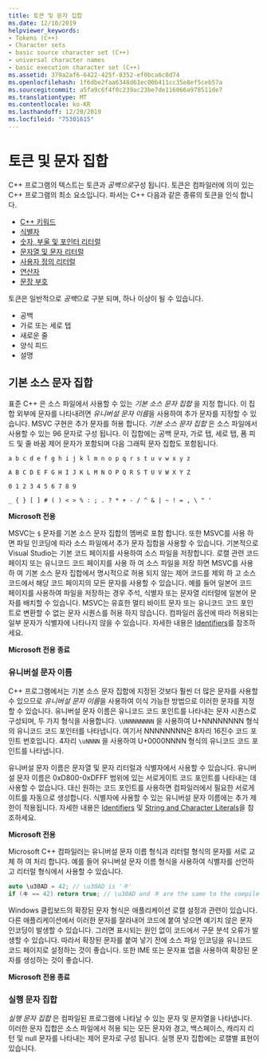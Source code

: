 ```yaml
---
title: 토큰 및 문자 집합
ms.date: 12/10/2019
helpviewer_keywords:
- Tokens (C++)
- Character sets
- basic source character set (C++)
- universal character names
- basic execution character set (C++)
ms.assetid: 379a2af6-6422-425f-8352-ef0bca6c0d74
ms.openlocfilehash: 1f6dbe2faa6348d61ec00b411cc35e8ef5ceb57a
ms.sourcegitcommit: a5fa9c6f4f0c239ac23be7de116066a978511de7
ms.translationtype: MT
ms.contentlocale: ko-KR
ms.lasthandoff: 12/20/2019
ms.locfileid: "75301615"
---
```

# <a name="tokens-and-character-sets"></a>토큰 및 문자 집합

C++ 프로그램의 텍스트는 토큰과 *공백으로*구성 됩니다. 토큰은 컴파일러에 의미 있는 C++ 프로그램의 최소 요소입니다. 파서는 C++ 다음과 같은 종류의 토큰을 인식 합니다.

- [C++ 키워드](../cpp/keywords-cpp.md)
- [식별자](../cpp/identifiers-cpp.md)
- [숫자, 부울 및 포인터 리터럴](../cpp/numeric-boolean-and-pointer-literals-cpp.md)
- [문자열 및 문자 리터럴](../cpp/string-and-character-literals-cpp.md)
- [사용자 정의 리터럴](../cpp/user-defined-literals-cpp.md)
- [연산자](../cpp/cpp-built-in-operators-precedence-and-associativity.md)
- [문장 부호](../cpp/punctuators-cpp.md)

토큰은 일반적으로 *공백*으로 구분 되며, 하나 이상이 될 수 있습니다.

- 공백
- 가로 또는 세로 탭
- 새로운 줄
- 양식 피드
- 설명

## <a name="basic-source-character-set"></a>기본 소스 문자 집합

표준 C++ 은 소스 파일에서 사용할 수 있는 *기본 소스 문자 집합* 을 지정 합니다. 이 집합 외부에 문자를 나타내려면 *유니버설 문자 이름*을 사용하여 추가 문자를 지정할 수 있습니다. MSVC 구현은 추가 문자를 허용 합니다. *기본 소스 문자 집합* 은 소스 파일에서 사용할 수 있는 96 문자로 구성 됩니다. 이 집합에는 공백 문자, 가로 탭, 세로 탭, 폼 피드 및 줄 바꿈 제어 문자가 포함되며 다음 그래픽 문자 집합도 포함됩니다.

`a b c d e f g h i j k l m n o p q r s t u v w x y z`

`A B C D E F G H I J K L M N O P Q R S T U V W X Y Z`

`0 1 2 3 4 5 6 7 8 9`

`_ { } [ ] # ( ) < > % : ; . ? * + - / ^ & | ~ ! = , \ " '`

**Microsoft 전용**

MSVC는 `$` 문자를 기본 소스 문자 집합의 멤버로 포함 합니다. 또한 MSVC를 사용 하면 파일 인코딩에 따라 소스 파일에서 추가 문자 집합을 사용할 수 있습니다. 기본적으로 Visual Studio는 기본 코드 페이지를 사용하여 소스 파일을 저장합니다. 로캘 관련 코드 페이지 또는 유니코드 코드 페이지를 사용 하 여 소스 파일을 저장 하면 MSVC를 사용 하 여 기본 소스 문자 집합에서 명시적으로 허용 되지 않는 제어 코드를 제외 하 고 소스 코드에서 해당 코드 페이지의 모든 문자를 사용할 수 있습니다. 예를 들어 일본어 코드 페이지를 사용하여 파일을 저장하는 경우 주석, 식별자 또는 문자열 리터럴에 일본어 문자를 배치할 수 있습니다. MSVC는 유효한 멀티 바이트 문자 또는 유니코드 코드 포인트로 변환할 수 없는 문자 시퀀스를 허용 하지 않습니다. 컴파일러 옵션에 따라 허용되는 일부 문자가 식별자에 나타나지 않을 수 있습니다. 자세한 내용은 [Identifiers](../cpp/identifiers-cpp.md)를 참조하세요.

**Microsoft 전용 종료**

### <a name="universal-character-names"></a>유니버설 문자 이름

C++ 프로그램에서는 기본 소스 문자 집합에 지정된 것보다 훨씬 더 많은 문자를 사용할 수 있으므로 *유니버설 문자 이름*을 사용하여 이식 가능한 방법으로 이러한 문자를 지정할 수 있습니다. 유니버설 문자 이름은 유니코드 코드 포인트를 나타내는 문자 시퀀스로 구성되며,  두 가지 형식을 사용합니다. `\UNNNNNNNN` 을 사용하여 U+NNNNNNNN 형식의 유니코드 코드 포인터를 나타냅니다. 여기서 NNNNNNNN은 8자리 16진수 코드 포인트 번호입니다. 4자리 `\uNNNN` 을 사용하여 U+0000NNNN 형식의 유니코드 코드 포인트를 나타냅니다.

유니버설 문자 이름은 문자열 및 문자 리터럴과 식별자에서 사용할 수 있습니다. 유니버설 문자 이름은 0xD800-0xDFFF 범위에 있는 서로게이트 코드 포인트를 나타내는 데 사용할 수 없습니다. 대신 원하는 코드 포인트를 사용하면 컴파일러에서 필요한 서로게이트를 자동으로 생성합니다. 식별자에 사용할 수 있는 유니버설 문자 이름에는 추가 제한이 적용됩니다. 자세한 내용은 [Identifiers](../cpp/identifiers-cpp.md) 및 [String and Character Literals](../cpp/string-and-character-literals-cpp.md)을 참조하세요.

**Microsoft 전용**

Microsoft C++ 컴파일러는 유니버설 문자 이름 형식과 리터럴 형식의 문자를 서로 교체 하 여 처리 합니다. 예를 들어 유니버설 문자 이름 형식을 사용하여 식별자를 선언하고 리터럴 형식에서 사용할 수 있습니다.

```cpp
auto \u30AD = 42; // \u30AD is 'キ'
if (キ == 42) return true; // \u30AD and キ are the same to the compiler
```

Windows 클립보드의 확장된 문자 형식은 애플리케이션 로캘 설정과 관련이 있습니다. 다른 애플리케이션에서 이러한 문자를 잘라내어 코드에 붙여 넣으면 예기치 않은 문자 인코딩이 발생할 수 있습니다. 그러면 표시되는 원인 없이 코드에서 구문 분석 오류가 발생할 수 있습니다. 따라서 확장된 문자를 붙여 넣기 전에 소스 파일 인코딩을 유니코드 코드 페이지로 설정하는 것이 좋습니다. 또한 IME 또는 문자표 앱을 사용하여 확장된 문자를 생성하는 것이 좋습니다.

**Microsoft 전용 종료**

### <a name="execution-character-sets"></a>실행 문자 집합

*실행 문자 집합* 은 컴파일된 프로그램에 나타날 수 있는 문자 및 문자열을 나타냅니다. 이러한 문자 집합은 소스 파일에서 허용 되는 모든 문자와 경고, 백스페이스, 캐리지 리턴 및 null 문자를 나타내는 제어 문자로 구성 됩니다. 실행 문자 집합에는 로캘별 표현이 있습니다.
